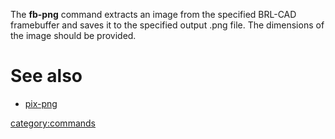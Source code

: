 The **fb-png** command extracts an image from the specified BRL-CAD
framebuffer and saves it to the specified output .png file. The
dimensions of the image should be provided.

# See also

-   [pix-png](pix-png "wikilink")

[category:commands](category:commands "wikilink")